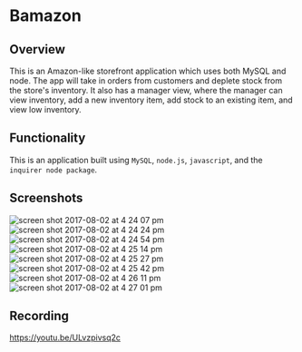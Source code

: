# Bamazon
## Overview
This is an Amazon-like storefront application which uses both MySQL and node. The app will take in orders from customers and deplete stock from the store's inventory. It also has a manager view, where the manager can view inventory, add a new inventory item, add stock to an existing item, and view low inventory. 

## Functionality 
This is an application built using `MySQL`, `node.js`, `javascript`, and the `inquirer node package`. 

## Screenshots
![screen shot 2017-08-02 at 4 24 07 pm](https://user-images.githubusercontent.com/26077051/28893486-93d391f2-779f-11e7-8dd3-8db4c420b6fc.png)
![screen shot 2017-08-02 at 4 24 24 pm](https://user-images.githubusercontent.com/26077051/28893485-93d18164-779f-11e7-836c-888be63df0af.png)
![screen shot 2017-08-02 at 4 24 54 pm](https://user-images.githubusercontent.com/26077051/28893487-93d79dec-779f-11e7-9d6e-ece86e1667a7.png)
![screen shot 2017-08-02 at 4 25 14 pm](https://user-images.githubusercontent.com/26077051/28893459-7fd5bfa4-779f-11e7-90eb-e7f6089915e4.png)
![screen shot 2017-08-02 at 4 25 27 pm](https://user-images.githubusercontent.com/26077051/28893461-7fd8b272-779f-11e7-826a-ea2612b87e00.png)
![screen shot 2017-08-02 at 4 25 42 pm](https://user-images.githubusercontent.com/26077051/28893457-7fd11a26-779f-11e7-927d-9753d549b832.png)
![screen shot 2017-08-02 at 4 26 11 pm](https://user-images.githubusercontent.com/26077051/28893462-7fd8a2d2-779f-11e7-8bf5-adc663db90d8.png)
![screen shot 2017-08-02 at 4 27 01 pm](https://user-images.githubusercontent.com/26077051/28893460-7fd67ff2-779f-11e7-9fd7-6b63d1e73a2a.png)

## Recording
https://youtu.be/ULvzpivsq2c
